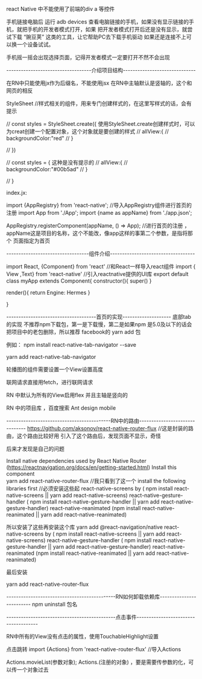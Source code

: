 react Native 中不能使用了前端的div  a 等控件

手机链接电脑后 运行 adb devices 查看电脑链接的手机，如果没有显示链接的手机，就把手机的开发者模式打开，如果
把开发者模式打开后还是没有显示，就尝试下载 “豌豆荚” 这类的工具，让它帮助PC去下载手机驱动
如果还是连接不上可以换一个设备试试。

手机摇一摇会出现选择页面，记得开发者模式一定要打开不然不会出现





-----------------------------------介绍项目结构------------------------------

在RN中只能使用jx作为后缀名，不能使用jsx
在RN中主轴默认是竖轴的，这个和网页的相反

StyleSheet   //样式相关的组件，用来专门创建样式的，在这里写样式的话，会有提示

// const styles = StyleSheet.create({     使用StyleSheet.create创建样式时，可以为creat创建一个配置对象，这个对象就是要创建的样式
//        allView:{
//            backgroundColor:"red"
//        }

// })


// const styles = {                       这种是没有提示的
//      allView:{
//         backgroundColor:"#00b5ad"
//      }

// }                    



index.jx:


import {AppRegistry} from 'react-native';  //导入AppRegistry组件进行首页的注册
import App from './App';
import {name as appName} from './app.json';   

AppRegistry.registerComponent(appName, () => App);  //进行首页的注册 ，appName这是项目的名称，这个不能改，像app这样的事第二个参数，是指将那个
页面指定为首页
   
----------------------------------组件介绍-----------------------------------   

import React, {Component} from 'react'    //和React一样导入react组件
import { View ,Text} from 'react-native'  //引入reactnative提供的UI库
export default class myApp extends Component{
   constructor(){
       super()
   }
    
   render(){
    return <View>
    <Text>Engine: Hermes</Text>
      </View>
   }
    

}


-------------------------------------首页的实现--------------------
底部tab的实现
不推荐npm下载包，第一是下载慢，第二是如果npm 是5.0及以下的话会把项目中的老包删除，所以推荐 facebook的 yarn add 包

例如：
npm install react-native-tab-navigator --save

yarn add react-native-tab-navigator




轮播图的组件需要设置一个View设置高度



联网请求直接用fetch，进行联网请求



RN 中默认为所有的View启用flex  并且主轴是竖向的



RN 中的项目库 ，百度搜索  Ant design mobile



-------------------------------------------RN中的路由-------------------------------
https://github.com/aksonov/react-native-router-flux      //这是封装的路由，这个路由比较好用
引入了这个路由后，发现页面不显示，奇怪

后来才发现是自己的问题



Install native dependencies used by React Native Router (https://reactnavigation.org/docs/en/getting-started.html)
Install this component                    
yarn add react-native-router-flux    //我只看到了这一个
install the following libraries first   //必须安装这些起
react-native-screens by ( npm install react-native-screens || yarn add react-native-screens)
react-native-gesture-handler ( npm install react-native-gesture-handler || yarn add react-native-gesture-handler)
react-native-reanimated (npm install react-native-reanimated || yarn add react-native-reanimated)



所以安装了这些再安装这个库
yarn add @react-navigation/native
react-native-screens by ( npm install react-native-screens || yarn add react-native-screens)
react-native-gesture-handler ( npm install react-native-gesture-handler || yarn add react-native-gesture-handler)
react-native-reanimated (npm install react-native-reanimated || yarn add react-native-reanimated)

最后安装

yarn add react-native-router-flux 

---------------------------------------------RN如何卸载依赖库-------------------------
npm uninstall   包名



---------------------------------------------点击事件-------------------------------------

RN中所有的View没有点击的属性，使用TouchableHighlight设置


点击跳转
import {Actions} from 'react-native-router-flux'     //导入Actions

  Actions.movieList(参数对象);                         Actions.(注册的对象)   ，要是需要传参数的化，可以传一个对象过去


















